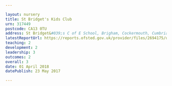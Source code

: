 ```yaml
---

layout: nursery
title: St Bridget's Kids Club
urn: 317449
postcode: CA13 0TU
address: St Bridget&#039;s C of E School, Brigham, Cockermouth, Cumbria, CA13 0TU
latestReportUrl: https://reports.ofsted.gov.uk/provider/files/2694175/urn/317449.pdf
teaching: 2
development: 2
leadership: 3
outcomes: 2
overall: 3
date: 01 April 2018 
datePublish: 23 May 2017

---
```

